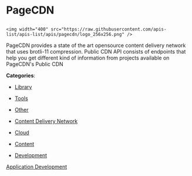 # PageCDN<p align="center">
    <img width="400" src="https://raw.githubusercontent.com/apis-list/apis-list/apis/pagecdn/logo_256x256.png" />
</p>

PageCDN provides a state of the art opensource content delivery network that uses brotli-11 compression. Public CDN API consists of endpoints that help you get different kind of information from projects available on PageCDN's Public CDN

**Categories**:

- [Library](https://github/apis-list/apis-list#library)

- [Tools](https://github/apis-list/apis-list#tools)

- [Other](https://github/apis-list/apis-list#other)

- [Content Delivery Network](https://github/apis-list/apis-list#content-delivery-network)

- [Cloud](https://github/apis-list/apis-list#cloud)

- [Content](https://github/apis-list/apis-list#content)

- [Development](https://github/apis-list/apis-list#development)





[Application Development](https://github/apis-list/apis-list#application-development)



